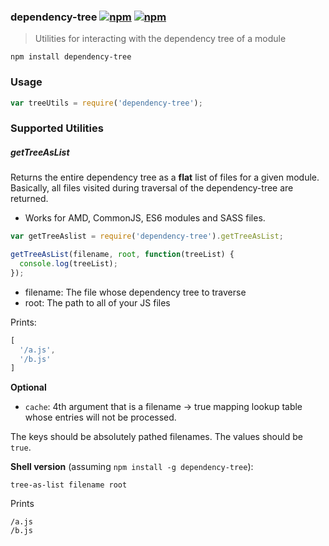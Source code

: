 ### dependency-tree [![npm](http://img.shields.io/npm/v/dependency-tree.svg)](https://npmjs.org/package/dependency-tree) [![npm](http://img.shields.io/npm/dm/dependency-tree.svg)](https://npmjs.org/package/dependency-tree)

> Utilities for interacting with the dependency tree of a module

`npm install dependency-tree`

### Usage

```js
var treeUtils = require('dependency-tree');
```

### Supported Utilities

##### getTreeAsList

Returns the entire dependency tree as a **flat** list of files for a given module. Basically, all files
visited during traversal of the dependency-tree are returned.

* Works for AMD, CommonJS, ES6 modules and SASS files.


```js
var getTreeAslist = require('dependency-tree').getTreeAsList;

getTreeAsList(filename, root, function(treeList) {
  console.log(treeList);
});
```

* filename: The file whose dependency tree to traverse
* root: The path to all of your JS files

Prints:

```js
[
  '/a.js',
  '/b.js'
]
```

**Optional**

* `cache`: 4th argument that is a filename -> true mapping lookup table whose entries will not be processed.

The keys should be absolutely pathed filenames. The values should be `true`.


**Shell version** (assuming `npm install -g dependency-tree`):

```
tree-as-list filename root
```

Prints

```
/a.js
/b.js
```

